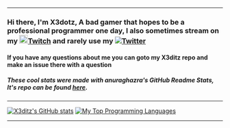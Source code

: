 ----------------------------------------------------------------------------

### Hi there, I'm X3dotz, A bad gamer that hopes to be a professional programmer one day, I also sometimes stream on my <img src= https://www.clipartmax.com/png/full/279-2791976_black-twitch-logo-transparent.png width="20" height="20">[Twitch](https://twitch.tv/x3ditz) and rarely use my <img src= http://i.imgur.com/wWzX9uB.png>[Twitter](https://twitter.com/x3ditz)

#### If you have any questions about me you can goto my X3ditz repo and make an issue there with a question

##### These cool stats were made with anuraghazra's GitHub Readme Stats, It's repo can be found [here](https://github.com/anuraghazra/github-readme-stats).
----------------------------------------------------------------------------

[![X3ditz's GitHub stats](https://github-readme-stats.vercel.app/api?username=X3ditz&theme=midnight-purple&hide=prs,issues&count_private=true&show_icons=true&include_all_commits=true)](https://github.com/anuraghazra/github-readme-stats)
[![My Top Programming Languages](https://github-readme-stats.vercel.app/api/top-langs/?username=X3ditz&theme=midnight-purple&layout=compact)](https://github.com/anuraghazra/github-readme-stats)
 
---------------------------------------------------------------------------
